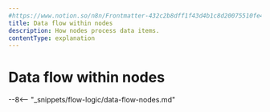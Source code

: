```yaml
---
#https://www.notion.so/n8n/Frontmatter-432c2b8dff1f43d4b1c8d20075510fe4
title: Data flow within nodes
description: How nodes process data items.
contentType: explanation
---
```


# Data flow within nodes

--8<-- "_snippets/flow-logic/data-flow-nodes.md"
